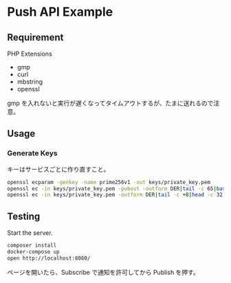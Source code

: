 # Push API Example

## Requirement

PHP Extensions

-   gmp
-   curl
-   mbstring
-   openssl

gmp を入れないと実行が遅くなってタイムアウトするが、たまに送れるので注意。

## Usage

### Generate Keys

キーはサービスごとに作り直すこと。

```sh
openssl ecparam -genkey -name prime256v1 -out keys/private_key.pem
openssl ec -in keys/private_key.pem -pubout -outform DER|tail -c 65|base64|tr -d '=' |tr '/+' '_-' >> keys/public_key.txt
openssl ec -in keys/private_key.pem -outform DER|tail -c +8|head -c 32|base64|tr -d '=' |tr '/+' '_-' >> keys/private_key.txt
```

## Testing

Start the server.

```sh
composer install
docker-compose up
open http://localhost:8080/
```

ページを開いたら、Subscribe で通知を許可してから Publish を押す。
